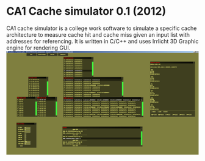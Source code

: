 # CA1 Cache simulator 0.1 (2012)
CA1 cache simulator is a college work software to simulate a specific cache architecture to measure cache hit and cache miss given an input list with addresses for referencing. It is written in C/C++ and uses Irrlicht 3D Graphic engine for rendering GUI.
![alt tag](https://github.com/AramisHM/CA1-Cache-Simulator/blob/master/docs/dev-photos/simulador-final.PNG)
